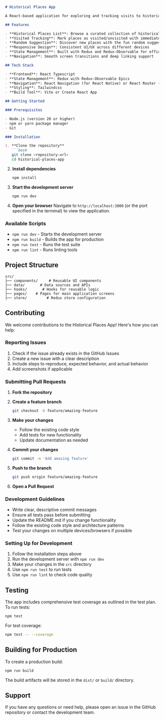 ````markdown
# Historical Places App

A React-based application for exploring and tracking visits to historical places around the world. The app allows users to browse historical sites, mark them as visited, and discover new places through an interactive random suggestion feature.

## Features

- **Historical Places List**: Browse a curated collection of historical places with images and descriptions
- **Visited Tracking**: Mark places as visited/unvisited with immediate UI updates
- **Random Suggestion**: Discover new places with the fun random suggestion feature
- **Responsive Design**: Consistent UI/UX across different devices
- **State Management**: Built with Redux and Redux-Observable for efficient state handling
- **Navigation**: Smooth screen transitions and deep linking support

## Tech Stack

- **Frontend**: React Typescript
- **State Management**: Redux with Redux-Observable Epics
- **Navigation**: React Navigation (for React Native) or React Router (for web)
- **Styling**: Tailwindcss
- **Build Tool**: Vite or Create React App

## Getting Started

### Prerequisites

- Node.js (version 20 or higher)
- npm or yarn package manager
- Git

### Installation

1. **Clone the repository**
   ```bash
   git clone <repository-url>
   cd historical-places-app
````

2. **Install dependencies**
   ```bash
   npm install
   ```

3. **Start the development server**
   ```bash
   npm run dev
   ```

4. **Open your browser**
   Navigate to `http://localhost:3000` (or the port specified in the terminal) to view the application.

### Available Scripts

* `npm run dev` - Starts the development server
* `npm run build` - Builds the app for production
* `npm run test` - Runs the test suite
* `npm run lint` - Runs linting tools

## Project Structure

```
src/
├── components/     # Reusable UI components
├── data/       # Data sources and APIs
├── hooks/       # Hooks for reusable logic
├── pages/    # Pages for main application screens
├── store/         # Redux store configuration
```

## Contributing

We welcome contributions to the Historical Places App! Here's how you can help:

### Reporting Issues

1. Check if the issue already exists in the GitHub Issues
2. Create a new issue with a clear description
3. Include steps to reproduce, expected behavior, and actual behavior
4. Add screenshots if applicable

### Submitting Pull Requests

1. **Fork the repository**
2. **Create a feature branch**

   ```bash
   git checkout -b feature/amazing-feature
   ```
3. **Make your changes**

   * Follow the existing code style
   * Add tests for new functionality
   * Update documentation as needed
4. **Commit your changes**

   ```bash
   git commit -m 'Add amazing feature'
   ```
5. **Push to the branch**

   ```bash
   git push origin feature/amazing-feature
   ```
6. **Open a Pull Request**

### Development Guidelines

* Write clear, descriptive commit messages
* Ensure all tests pass before submitting
* Update the README.md if you change functionality
* Follow the existing code style and architecture patterns
* Test your changes on multiple devices/browsers if possible

### Setting Up for Development

1. Follow the installation steps above
2. Run the development server with `npm run dev`
3. Make your changes in the `src` directory
4. Use `npm run test` to run tests
5. Use `npm run lint` to check code quality

## Testing

The app includes comprehensive test coverage as outlined in the test plan. To run tests:

```bash
npm test
```

For test coverage:

```bash
npm test -- --coverage
```

## Building for Production

To create a production build:

```bash
npm run build
```

The build artifacts will be stored in the `dist/` or `build/` directory.

## Support

If you have any questions or need help, please open an issue in the GitHub repository or contact the development team.